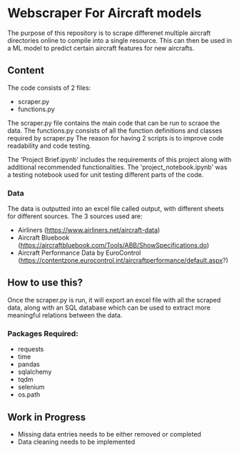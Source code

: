 # Webscraper For Aircraft models 
The purpose of this repository is to scrape differenet multiple aircraft directories online to compile into a single resource. This can then be used in a ML model to predict certain aircraft features for new aircrafts. 

## Content
The code consists of 2 files:
* scraper.py
* functions.py

The scraper.py file contains the main code that can be run to scraoe the data. The functions.py consists of all the function definitions and classes required by scraper.py
The reason for having 2 scripts is to improve code readability and code testing. 

The 'Project Brief.ipynb' includes the requirements of this project along with additional recommended functionalities. 
The 'project_notebook.ipynb' was a  testing notebook used for unit testing different parts of the code. 

### Data
The data is outputted into an excel file called output, with different sheets for different sources. The 3 sources used are:
* Airliners (https://www.airliners.net/aircraft-data)
* Aircraft Bluebook (https://aircraftbluebook.com/Tools/ABB/ShowSpecifications.do)
* Aircraft Performance Data by EuroControl (https://contentzone.eurocontrol.int/aircraftperformance/default.aspx?)

## How to use this?
Once the scraper.py is run, it will export an excel file with all the scraped data, along with an SQL database which can be used to extract more meaningful relations between the data. 

### Packages Required:
- requests
- time
- pandas
- sqlalchemy
- tqdm
- selenium
- os.path

## Work in Progress
* Missing data entries needs to be either removed or completed
* Data cleaning needs to be implemented
